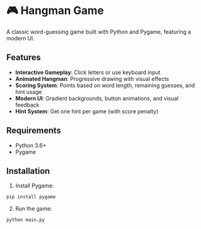 # 🎮 Hangman Game

A classic word-guessing game built with Python and Pygame, featuring a modern UI.

## Features

- **Interactive Gameplay**: Click letters or use keyboard input
- **Animated Hangman**: Progressive drawing with visual effects
- **Scoring System**: Points based on word length, remaining guesses, and hint usage
- **Modern UI**: Gradient backgrounds, button animations, and visual feedback
- **Hint System**: Get one hint per game (with score penalty)

## Requirements

- Python 3.6+
- Pygame

## Installation

1. Install Pygame:
   
```bash
pip install pygame
```

2. Run the game:

```bash
python main.py
```
